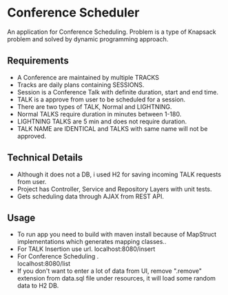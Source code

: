 # Conference Scheduler

An application for Conference Scheduling. Problem is a type of Knapsack problem and solved by dynamic programming approach.

## Requirements

* A Conference are maintained by multiple TRACKS
* Tracks are daily plans containing SESSIONS.
* Session is a Conference Talk with definite duration, start and end time.
* TALK is a approve from user to be scheduled for a session. 
* There are two types of TALK, Normal and LIGHTNING.
* Normal TALKS require duration in minutes between 1-180.
* LIGHTNING TALKS are 5 min and does not require duration.
* TALK NAME are IDENTICAL and TALKS with same name will not be approved.

## Technical Details
* Although it does not a DB, i used H2 for saving incoming TALK requests from user.
* Project has Controller, Service and Repository Layers with unit tests.
* Gets scheduling data through AJAX from REST API.


## Usage
* To run app you need to build with maven install because of MapStruct implementations which generates mapping classes..
* For TALK Insertion use url.
   localhost:8080/insert
* For Conference Scheduling .  
   localhost:8080/list
* If you don't want to enter a lot of data from UI, remove ".remove" extension from data.sql file under resources, it will load some random data to H2 DB.